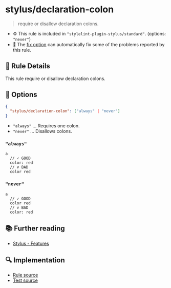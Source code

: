 # stylus/declaration-colon

> require or disallow declaration colons.

- :gear: This rule is included in `"stylelint-plugin-stylus/standard"`. (options: `"never"`)
- :wrench: The [fix option](https://stylelint.io/user-guide/usage/options#fix) can automatically fix some of the problems reported by this rule.

## :book: Rule Details

This rule require or disallow declaration colons.

## :wrench: Options

```json
{
  "stylus/declaration-colon": ["always" | "never"]
}
```

- `"always"` ... Requires one colon.
- `"never"` ... Disallows colons.

### `"always"`

<stylelint-code-block fix :rules="{ 'stylus/declaration-colon': 'always' }">

```styl
a
  // ✓ GOOD
  color: red
  // ✗ BAD
  color red
```

</stylelint-code-block>

### `"never"`

<stylelint-code-block fix :rules="{ 'stylus/declaration-colon': 'never' }">

```styl
a
  // ✓ GOOD
  color red
  // ✗ BAD
  color: red
```

</stylelint-code-block>

## :books: Further reading

- [Stylus - Features]

[Stylus - Features]: https://stylus-lang.com/#features

## :mag: Implementation

- [Rule source](https://github.com/stylus/stylelint-stylus/blob/main/lib/rules/declaration-colon.js)
- [Test source](https://github.com/stylus/stylelint-stylus/blob/main/tests/lib/rules/declaration-colon.js)
